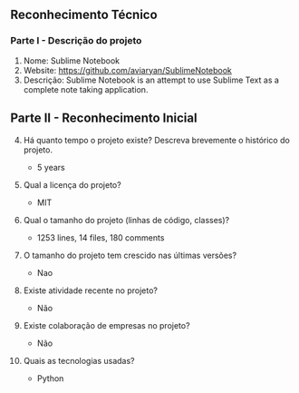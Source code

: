## Reconhecimento Técnico

### Parte I - Descrição do projeto

1. Nome: Sublime Notebook
2. Website: https://github.com/aviaryan/SublimeNotebook
3. Descrição: Sublime Notebook is an attempt to use Sublime Text as a complete note taking application.

## Parte II - Reconhecimento Inicial 

4. Há quanto tempo o projeto existe? Descreva brevemente o histórico do projeto.
    - 5 years 
5. Qual a licença do projeto?
    - MIT
6. Qual o tamanho do projeto (linhas de código, classes)?
    - 1253 lines, 14 files, 180 comments
    
7. O tamanho do projeto tem crescido nas últimas versões?
    - Nao
8. Existe atividade recente no projeto?
    - Não 
9. Existe colaboração de empresas no projeto?
    - Não
10. Quais as tecnologias usadas?
    - Python
